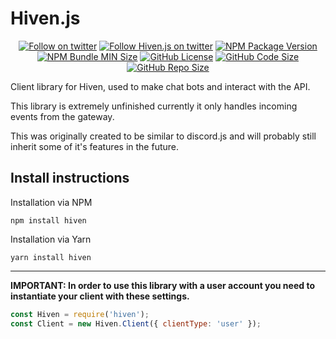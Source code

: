 # Hiven.js

<p align="center">
  <a href="https://twitter.com/dustinrouillard"><img src="https://img.shields.io/twitter/follow/dustinrouillard.svg?label=Follow" alt="Follow on twitter"></a>
  <a href="https://twitter.com/hivenjs"><img src="https://img.shields.io/twitter/follow/hivenjs.svg?label=Hiven.js+Twitter" alt="Follow Hiven.js on twitter"></a> 
  <a href="https://npmjs.com/hiven"><img src="https://img.shields.io/npm/v/hiven.svg" alt="NPM Package Version"></a>
  <a href="https://npmjs.com/hiven"><img src="https://img.shields.io/bundlephobia/min/hiven.svg" alt="NPM Bundle MIN Size"></a>
  <a href="https://github.com/hivenapp/hiven.js"><img src="https://img.shields.io/github/license/hivenapp/hiven.js.svg" alt="GitHub License"></a>
  <a href="https://github.com/hivenapp/hiven.js"><img src="https://img.shields.io/github/languages/code-size/hivenapp/hiven.js.svg" alt="GitHub Code Size"></a>
  <a href="https://github.com/hivenapp/hiven.js"><img src="https://img.shields.io/github/repo-size/hivenapp/hiven.js.svg" alt="GitHub Repo Size"></a>
</p>

Client library for Hiven, used to make chat bots and interact with the API.

This library is extremely unfinished currently it only handles incoming events from the gateway.

This was originally created to be similar to discord.js and will probably still inherit some of it's features in the future.

## Install instructions

Installation via NPM

`npm install hiven`

Installation via Yarn

`yarn install hiven`

---

**IMPORTANT: In order to use this library with a user account you need to instantiate your client with these settings.**

```js
const Hiven = require('hiven');
const Client = new Hiven.Client({ clientType: 'user' });
```
